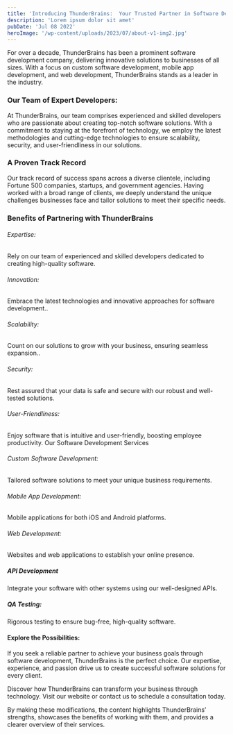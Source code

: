 ```yaml
---
title: 'Introducing ThunderBrains:  Your Trusted Partner in Software Development'
description: 'Lorem ipsum dolor sit amet'
pubDate: 'Jul 08 2022'
heroImage: '/wp-content/uploads/2023/07/about-v1-img2.jpg'
---
```



For over a decade, ThunderBrains has been a prominent software development company, delivering innovative solutions to businesses of all sizes. With a focus on custom software development, mobile app development, and web development, ThunderBrains stands as a leader in the industry.

### Our Team of Expert Developers:

At ThunderBrains, our team comprises experienced and skilled developers who are passionate about creating top-notch software solutions. With a commitment to staying at the forefront of technology, we employ the latest methodologies and cutting-edge technologies to ensure scalability, security, and user-friendliness in our solutions.

### A Proven Track Record

Our track record of success spans across a diverse clientele, including Fortune 500 companies, startups, and government agencies. Having worked with a broad range of clients, we deeply understand the unique challenges businesses face and tailor solutions to meet their specific needs.

### Benefits of Partnering with ThunderBrains

###### Expertise: 

Rely on our team of experienced and skilled developers dedicated to creating high-quality software.

######  Innovation: 

 Embrace the latest technologies and innovative approaches for software development..

######  Scalability: 

Count on our solutions to grow with your business, ensuring seamless expansion..

######  Security: 

Rest assured that your data is safe and secure with our robust and well-tested solutions.

######  User-Friendliness:

Enjoy software that is intuitive and user-friendly, boosting employee productivity.
Our Software Development Services

######  Custom Software Development:

Tailored software solutions to meet your unique business requirements.

######  Mobile App Development:

Mobile applications for both iOS and Android platforms.

######  Web Development:

Websites and web applications to establish your online presence.

##### API Development

Integrate your software with other systems using our well-designed APIs.

##### QA Testing:

Rigorous testing to ensure bug-free, high-quality software.

#### Explore the Possibilities:

If you seek a reliable partner to achieve your business goals through software development, ThunderBrains is the perfect choice. Our expertise, experience, and passion drive us to create successful software solutions for every client.

Discover how ThunderBrains can transform your business through technology. Visit our website or contact us to schedule a consultation today.

By making these modifications, the content highlights ThunderBrains’ strengths, showcases the benefits of working with them, and provides a clearer overview of their services.
